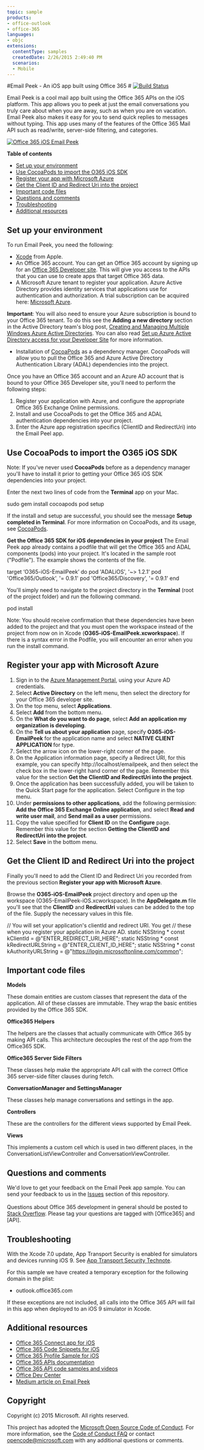 ```yaml
---
topic: sample
products:
- office-outlook
- office-365
languages:
- objc
extensions:
  contentType: samples
  createdDate: 2/26/2015 2:49:40 PM
  scenarios:
  - Mobile
---
```

#Email Peek - An iOS app built using Office 365 #
[![Build Status](https://travis-ci.org/OfficeDev/O365-iOS-EmailPeek.svg)](https://travis-ci.org/OfficeDev/O365-iOS-EmailPeek)

Email Peek is a cool mail app built using the Office 365 APIs on the iOS platform. This app allows you to peek at just the email conversations you truly care about when you are away, such as when you are on vacation. Email Peek also makes it easy for you to send quick replies to messages without typing. This app uses many of the features of the Office 365 Mail API such as read/write, server-side filtering, and categories.

[![Office 365 iOS Email Peek](/readme-images/emailpeek_video.png)](https://youtu.be/WqEqxKD6Bfw "Click to see the sample in action")

**Table of contents**

* [Set up your environment](#set-up-your-environment)
* [Use CocoaPods to import the O365 iOS SDK](#use-cocoapods-to-import-the-o365-ios-sdk)
* [Register your app with Microsoft Azure](#register-your-app-with-microsoft-azure)
* [Get the Client ID and Redirect Uri into the project](#get-the-client-id-and-redirect-uri-into-the-project)
* [Important code files](#code-of-interest)
* [Questions and comments](#questions-and-comments)
* [Troubleshooting](#troubleshooting)
* [Additional resources](#additional-resources)



## Set up your environment ##

To run Email Peek, you need the following:


* [Xcode](https://developer.apple.com/) from Apple.
* An Office 365 account. You can get an Office 365 account by signing up for an [Office 365 Developer site](http://msdn.microsoft.com/library/office/fp179924.aspx). This will give you access to the APIs that you can use to create apps that target Office 365 data.
* A Microsoft Azure tenant to register your application. Azure Active Directory provides identity services that applications use for authentication and authorization. A trial subscription can be acquired here: [Microsoft Azure](https://account.windowsazure.com/SignUp).

**Important**: You will also need to ensure your Azure subscription is bound to your Office 365 tenant. To do this see the **Adding a new directory** section in the Active Directory team's blog post, [Creating and Managing Multiple Windows Azure Active Directories](http://blogs.technet.com/b/ad/archive/2013/11/08/creating-and-managing-multiple-windows-azure-active-directories.aspx). You can also read [Set up Azure Active Directory access for your Developer Site](http://msdn.microsoft.com/office/office365/howto/setup-development-environment#bk_CreateAzureSubscription) for more information.


* Installation of [CocoaPods](https://cocoapods.org/) as a dependency manager. CocoaPods will allow you to pull the Office 365 and Azure Active Directory Authentication Library (ADAL) dependencies into the project.

Once you have an Office 365 account and an Azure AD account that is bound to your Office 365 Developer site, you'll need to perform the following steps:

1. Register your application with Azure, and configure the appropriate Office 365 Exchange Online permissions.
2. Install and use CocoaPods to get the Office 365 and ADAL authentication dependencies into your project.
3. Enter the Azure app registration specifics (ClientID and RedirectUri) into the Email Peel app.

## Use CocoaPods to import the O365 iOS SDK
Note: If you've never used **CocoaPods** before as a dependency manager you'll have to install it prior to getting your Office 365 iOS SDK dependencies into your project.

Enter the next two lines of code from the **Terminal** app on your Mac.

sudo gem install cocoapods
pod setup

If the install and setup are successful, you should see the message **Setup completed in Terminal**. For more information on CocoaPods, and its usage, see [CocoaPods](https://cocoapods.org/).


**Get the Office 365 SDK for iOS dependencies in your project**
The Email Peek app already contains a podfile that will get the Office 365 and ADAL components (pods) into your project. It's located in the sample root ("Podfile"). The example shows the contents of the file.

target ‘O365-iOS-EmailPeek’ do
pod 'ADALiOS',   '~> 1.2.1'
pod 'Office365/Outlook', '= 0.9.1'
pod 'Office365/Discovery', '= 0.9.1'
end


You'll simply need to navigate to the project directory in the **Terminal** (root of the project folder) and run the following command.


pod install

Note: You should receive confirmation that these dependencies have been added to the project and that you must open the workspace instead of the project from now on in Xcode (**O365-iOS-EmailPeek.xcworkspace**).  If there is a syntax error in the Podfile, you will encounter an error when you run the install command.

## Register your app with Microsoft Azure
1.	Sign in to the [Azure Management Portal](https://manage.windowsazure.com), using your Azure AD credentials.
2.	Select **Active Directory** on the left menu, then select the directory for your Office 365 developer site.
3.	On the top menu, select **Applications**.
4.	Select **Add** from the bottom menu.
5.	On the **What do you want to do page**, select **Add an application my organization is developing**.
6.	On the **Tell us about your application** page, specify **O365-iOS-EmailPeek** for the application name and select **NATIVE CLIENT APPLICATION** for type.
7.	Select the arrow icon on the lower-right corner of the page.
8.	On the Application information page, specify a Redirect URI, for this example, you can specify http://localhost/emailpeek, and then select the check box in the lower-right hand corner of the page. Remember this value for the section **Get the ClientID and RedirectUri into the project**.
9.	Once the application has been successfully added, you will be taken to the Quick Start page for the application. Select Configure in the top menu.
10.	Under **permissions to other applications**, add the following permission: **Add the Office 365 Exchange Online application**, and select **Read and write user mail**, and **Send mail as a user** permissions.
13.	Copy the value specified for **Client ID** on the **Configure** page. Remember this value for the section **Getting the ClientID and RedirectUri into the project**.
14.	Select **Save** in the bottom menu.


## Get the Client ID and Redirect Uri into the project

Finally you'll need to add the Client ID and Redirect Uri you recorded from the previous section **Register your app with Microsoft Azure**.

Browse the **O365-iOS-EmailPeek** project directory and open up the workspace (O365-EmailPeek-iOS.xcworkspace). In the **AppDelegate.m** file you'll see that the **ClientID** and **RedirectUri** values can be added to the top of the file. Supply the necessary values in this file.

// You will set your application's clientId and redirect URI. You get
// these when you register your application in Azure AD.
static NSString * const kClientId           = @"ENTER_REDIRECT_URI_HERE";
static NSString * const kRedirectURLString  = @"ENTER_CLIENT_ID_HERE";
static NSString * const kAuthorityURLString = @"https://login.microsoftonline.com/common";



## Important code files


**Models**

These domain entities are custom classes that represent the data of the application. All of these classes are immutable.  They wrap the basic entities provided by the Office 365 SDK.

**Office365 Helpers**

The helpers are the classes that actually communicate with Office 365 by making API calls. This architecture decouples the rest of the app from the Office365 SDK.

**Office365 Server Side Filters**

These classes help make the appropriate API call with the correct Office 365 server-side filter clauses during fetch.

**ConversationManager and SettingsManager**

These classes help manage conversations and settings in the app.

**Controllers**

These are the controllers for the different views supported by Email Peek.

**Views**

This implements a custom cell which is used in two different places, in the ConversationListViewController and ConversationViewController.


## Questions and comments

We'd love to get your feedback on the Email Peek app sample. You can send your feedback to us in the [Issues](https://github.com/OfficeDev/O365-EmailPeek-iOS) section of this repository. <br>
<br>
Questions about Office 365 development in general should be posted to [Stack Overflow](http://stackoverflow.com/questions/tagged/Office365+API). Please tag your questions are tagged with [Office365] and [API].

## Troubleshooting
With the Xcode 7.0 update, App Transport Security is enabled for simulators and devices running iOS 9. See [App Transport Security Technote](https://developer.apple.com/library/prerelease/ios/technotes/App-Transport-Security-Technote/).

For this sample we have created a temporary exception for the following domain in the plist:

- outlook.office365.com

If these exceptions are not included, all calls into the Office 365 API will fail in this app when deployed to an iOS 9 simulator in Xcode.


## Additional resources

* [Office 365 Connect app for iOS](https://github.com/OfficeDev/O365-iOS-Connect)
* [Office 365 Code Snippets for iOS](https://github.com/OfficeDev/O365-iOS-Snippets)
* [Office 365 Profile Sample for iOS](https://github.com/OfficeDev/O365-iOS-Profile)
* [Office 365 APIs documentation](http://msdn.microsoft.com/office/office365/howto/platform-development-overview)
* [Office 365 API code samples and videos](https://msdn.microsoft.com/office/office365/howto/starter-projects-and-code-samples)
* [Office Dev Center](http://dev.office.com/)
* [Medium article on Email Peek](https://medium.com/office-app-development/why-read-email-when-you-can-peek-2af947d352dc)

## Copyright

Copyright (c) 2015 Microsoft. All rights reserved.


This project has adopted the [Microsoft Open Source Code of Conduct](https://opensource.microsoft.com/codeofconduct/). For more information, see the [Code of Conduct FAQ](https://opensource.microsoft.com/codeofconduct/faq/) or contact [opencode@microsoft.com](mailto:opencode@microsoft.com) with any additional questions or comments.

